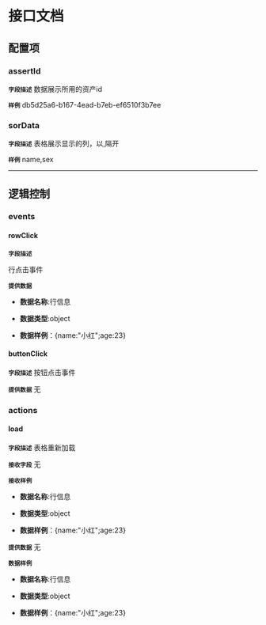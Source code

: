 <!-- 以下为接口文档样例，请根据实际组件配置项及逻辑控制输出接口文档，文档提供两份，md源文件与依据md所生成的pdf文件，pdf主要对外供配置查阅使用 ，md主要用于保存原始文件，用于后续需求添加修改可以生成新的pdf文档，正式项目开发中请删除注释-->

# 接口文档
<!-- 给配置人员使用的配置项字段介绍及样例，没有请删除此项 -->
## 配置项
### assertId
**`字段描述`**
数据展示所用的资产id

**`样例`**
db5d25a6-b167-4ead-b7eb-ef6510f3b7ee

### sorData
**`字段描述`**
表格展示显示的列，以,隔开

**`样例`**
name,sex

---
<!-- 逻辑控制文档样例，没有请删除此项 -->
## 逻辑控制
### events
#### rowClick

**`字段描述`**

行点击事件

**`提供数据`**

+ **数据名称**:行信息
  
+ **数据类型**:object
  
+ **数据样例**：{name:"小红";age:23}
  
#### buttonClick
**`字段描述`**
按钮点击事件

**`提供数据`**
无
### actions
#### load
**`字段描述`**
表格重新加载

**`接收字段`**
无
<!-- 数据类型具体有number,string,object,array,objectArray -->
**`接收样例`**
+ **数据名称**:行信息
  
+ **数据类型**:object
  
+ **数据样例**：{name:"小红";age:23}
  
**`提供数据`**
无

**`数据样例`**

+ **数据名称**:行信息
  
+ **数据类型**:object
  
+ **数据样例**：{name:"小红";age:23}
